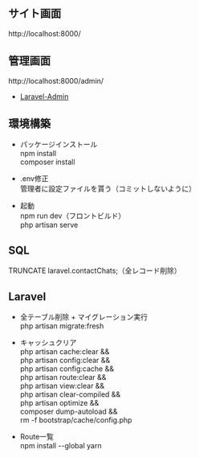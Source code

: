 ## サイト画面
http://localhost:8000/

## 管理画面
http://localhost:8000/admin/
- [Laravel-Admin](https://laravel-admin.org/docs/zh/1.x)

## 環境構築
- パッケージインストール<br>
npm install<br>
composer install

- .env修正<br>
管理者に設定ファイルを貰う（コミットしないように）

- 起動<br>
npm run dev（フロントビルド）<br>
php artisan serve<br>

## SQL<br>
TRUNCATE laravel.contactChats;（全レコード削除）<br>

## Laravel<br>

- 全テーブル削除 + マイグレーション実行<br>
php artisan migrate:fresh

- キャッシュクリア<br>
php artisan cache:clear &&<br>
php artisan config:clear &&<br>
php artisan config:cache &&<br>
php artisan route:clear &&<br>
php artisan view:clear &&<br>
php artisan clear-compiled &&<br>
php artisan optimize &&<br>
composer dump-autoload &&<br>
rm -f bootstrap/cache/config.php

- Route一覧<br>
npm install --global yarn